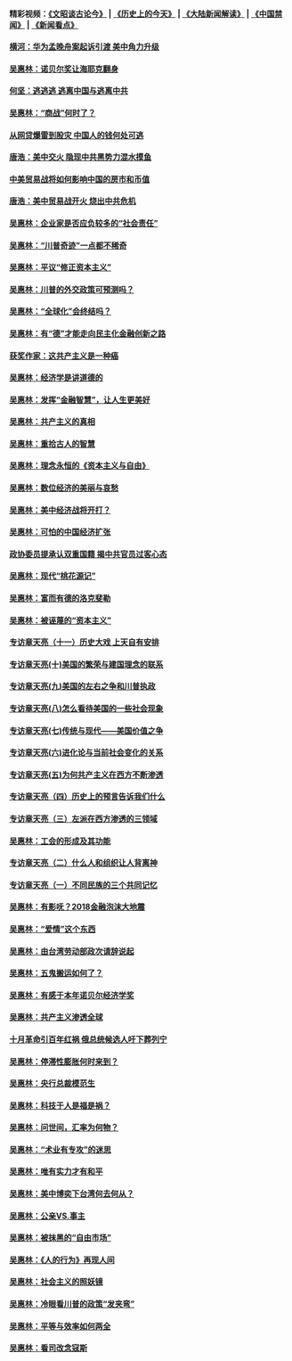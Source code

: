 #### 精彩视频：[《文昭谈古论今》](http://45.76.195.252/wenzhao) | [《历史上的今天》](http://45.76.195.252/today-in-history) | [《大陆新闻解读》](http://45.76.195.252/ntdtv-comedy) | [《中国禁闻》](http://45.76.195.252/ntdtv-news) | [《新闻看点》](http://45.76.195.252/news-insight) 

 #### [横河：华为孟晚舟案起诉引渡 美中角力升级](../pages/nsc423/n11027230.md?t=02130051) 

#### [吴惠林：诺贝尔奖让海耶克翻身](../pages/nsc423/n10890049.md?t=02130051) 

#### [何坚：逃逃逃 逃离中国与逃离中共](../pages/nsc423/n10592891.md?t=02130051) 

#### [吴惠林：“商战”何时了？](../pages/nsc423/n10573558.md?t=02130051) 

#### [从网贷爆雷到股灾 中国人的钱何处可逃](../pages/nsc423/n10572800.md?t=02130051) 

#### [唐浩：美中交火 隐现中共黑势力混水摸鱼](../pages/nsc423/n10544040.md?t=02130051) 

#### [中美贸易战将如何影响中国的房市和币值](../pages/nsc423/n10543697.md?t=02130051) 

#### [唐浩：美中贸易战开火 烧出中共危机](../pages/nsc423/n10540126.md?t=02130051) 

#### [吴惠林：企业家是否应负较多的“社会责任”](../pages/nsc423/n10535022.md?t=02130051) 

#### [吴惠林：“川普奇迹”一点都不稀奇](../pages/nsc423/n10512808.md?t=02130051) 

#### [吴惠林：平议“修正资本主义”](../pages/nsc423/n10495724.md?t=02130051) 

#### [吴惠林：川普的外交政策可预测吗？](../pages/nsc423/n10462387.md?t=02130051) 

#### [吴惠林：“全球化”会终结吗？](../pages/nsc423/n10452838.md?t=02130051) 

#### [吴惠林：有“德”才能走向民主化金融创新之路](../pages/nsc423/n10432292.md?t=02130051) 

#### [获奖作家：这共产主义是一种癌](../pages/nsc423/n10431541.md?t=02130051) 

#### [吴惠林：经济学是讲道德的](../pages/nsc423/n10398014.md?t=02130051) 

#### [吴惠林：发挥“金融智慧”，让人生更美好](../pages/nsc423/n10375019.md?t=02130051) 

#### [吴惠林：共产主义的真相](../pages/nsc423/n10351394.md?t=02130051) 

#### [吴惠林：重拾古人的智慧](../pages/nsc423/n10337691.md?t=02130051) 

#### [吴惠林：理念永恒的《资本主义与自由》](../pages/nsc423/n10316274.md?t=02130051) 

#### [吴惠林：数位经济的美丽与哀愁](../pages/nsc423/n10292946.md?t=02130051) 

#### [吴惠林：美中经济战将开打？](../pages/nsc423/n10258825.md?t=02130051) 

#### [吴惠林：可怕的中国经济扩张](../pages/nsc423/n10219147.md?t=02130051) 

#### [政协委员提承认双重国籍 揭中共官员过客心态](../pages/nsc423/n10208809.md?t=02130051) 

#### [吴惠林：现代“桃花源记”](../pages/nsc423/n10185234.md?t=02130051) 

#### [吴惠林：富而有德的洛克斐勒](../pages/nsc423/n10142264.md?t=02130051) 

#### [吴惠林：被诬蔑的“资本主义”](../pages/nsc423/n10124816.md?t=02130051) 

#### [专访章天亮（十一）历史大戏 上天自有安排](../pages/nsc423/n10094905.md?t=02130051) 

#### [专访章天亮(十)美国的繁荣与建国理念的联系](../pages/nsc423/n10094899.md?t=02130051) 

#### [专访章天亮(九)美国的左右之争和川普执政](../pages/nsc423/n10094889.md?t=02130051) 

#### [专访章天亮(八)怎么看待美国的一些社会现象](../pages/nsc423/n10094857.md?t=02130051) 

#### [专访章天亮(七)传统与现代——美国价值之争](../pages/nsc423/n10093140.md?t=02130051) 

#### [专访章天亮(六)进化论与当前社会变化的关系](../pages/nsc423/n10092036.md?t=02130051) 

#### [专访章天亮(五)为何共产主义在西方不断渗透](../pages/nsc423/n10083620.md?t=02130051) 

#### [专访章天亮（四）历史上的预言告诉我们什么](../pages/nsc423/n10083606.md?t=02130051) 

#### [专访章天亮（三）左派在西方渗透的三领域](../pages/nsc423/n10081115.md?t=02130051) 

#### [吴惠林：工会的形成及其功能](../pages/nsc423/n10080633.md?t=02130051) 

#### [专访章天亮（二）什么人和组织让人背离神](../pages/nsc423/n10076637.md?t=02130051) 

#### [专访章天亮（一）不同民族的三个共同记忆](../pages/nsc423/n10074188.md?t=02130051) 

#### [吴惠林：有影呒？2018金融泡沫大地震](../pages/nsc423/n10040534.md?t=02130051) 

#### [吴惠林：“爱情”这个东西](../pages/nsc423/n10019423.md?t=02130051) 

#### [吴惠林：由台湾劳动部政次请辞说起](../pages/nsc423/n9979679.md?t=02130051) 

#### [吴惠林：五鬼搬运如何了？](../pages/nsc423/n9925338.md?t=02130051) 

#### [吴惠林：有感于本年诺贝尔经济学奖](../pages/nsc423/n9871883.md?t=02130051) 

#### [吴惠林：共产主义渗透全球](../pages/nsc423/n9812748.md?t=02130051) 

#### [十月革命引百年红祸 俄总统候选人吁下葬列宁](../pages/nsc423/n9810182.md?t=02130051) 

#### [吴惠林：停滞性膨胀何时来到？](../pages/nsc423/n9764136.md?t=02130051) 

#### [吴惠林：央行总裁模范生](../pages/nsc423/n9728134.md?t=02130051) 

#### [吴惠林：科技于人是福是祸？](../pages/nsc423/n9672982.md?t=02130051) 

#### [吴惠林：问世间，汇率为何物？](../pages/nsc423/n9621788.md?t=02130051) 

#### [吴惠林：“术业有专攻”的迷思](../pages/nsc423/n9580363.md?t=02130051) 

#### [吴惠林：唯有实力才有和平](../pages/nsc423/n9529599.md?t=02130051) 

#### [吴惠林：美中博奕下台湾何去何从？](../pages/nsc423/n9483598.md?t=02130051) 

#### [吴惠林：公亲VS.事主](../pages/nsc423/n9425637.md?t=02130051) 

#### [吴惠林：被抹黑的“自由市场”](../pages/nsc423/n9351545.md?t=02130051) 

#### [吴惠林：《人的行为》再现人间](../pages/nsc423/n9296339.md?t=02130051) 

#### [吴惠林：社会主义的照妖镜](../pages/nsc423/n9243460.md?t=02130051) 

#### [吴惠林：冷眼看川普的政策“发夹弯”](../pages/nsc423/n9120684.md?t=02130051) 

#### [吴惠林：平等与效率如何两全](../pages/nsc423/n9075430.md?t=02130051) 

#### [吴惠林：看司改念寇斯](../pages/nsc423/n9024915.md?t=02130051) 

